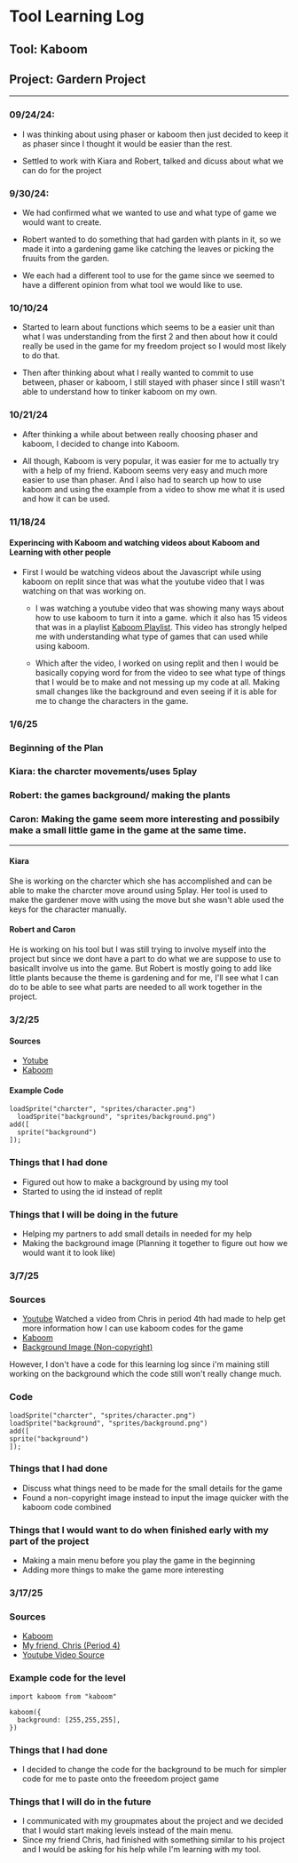 # Tool Learning Log

## Tool: Kaboom

## Project: Gardern Project

---

### 09/24/24:

* I was thinking about using phaser or kaboom then just decided to keep it as phaser since I thought it would be easier than the rest.
  
* Settled to work with Kiara and Robert, talked and dicuss about what we can do for the project


### 9/30/24:

* We had confirmed what we wanted to use and what type of game we would want to create.

* Robert wanted to do something that had garden with plants in it, so we made it into a gardening game like catching the leaves or picking the fruuits from the garden.

* We each had a different tool to use for the game since we seemed to have a different opinion from what tool we would like to use.

### 10/10/24

* Started to learn about functions which seems to be a easier unit than what I was understanding from the first 2 and then about how it could really be used in the game for my freedom project so I would most likely to do that.

* Then after thinking about what I really wanted to commit to use between, phaser or kaboom, I still stayed with phaser since I still wasn't able to understand how to tinker kaboom on my own.

### 10/21/24

* After thinking a while about between really choosing phaser and kaboom, I decided to change into Kaboom.

* All though, Kaboom is very popular, it was easier for me to actually try with a help of my friend. Kaboom seems very easy and much more easier to use than phaser. And I also had to search up how to use kaboom and using the example from a video to show me what it is used and how it can be used.
<!-- 
* Links you used today (websites, videos, etc)
* Things you tried, progress you made, etc
* Challenges, a-ha moments, etc
* Questions you still have
* What you're going to try next
-->

### 11/18/24

#### Experincing with Kaboom and watching videos about Kaboom and Learning with other people

* First I would be watching videos about the Javascript while using kaboom on replit since that was what the youtube video that I was watching on that was working on.
  
  * I was watching a youtube video that was showing many ways about how to use kaboom to turn it into a game. which it also has 15 videos that was in a playlist [Kaboom Playlist](https://www.youtube.com/watch?v=iRXI6ThRJvM&list=PLNwtXgWIx3rgk68WwrykC7BIJ50kT6ZpS). This video has strongly helped me with understanding what type of games that can used while using kaboom.
    
  * Which after the video, I worked on using replit and then I would be basically copying word for from the video to see what type of things that I would be to make and not messing up my code at all. Making small changes like the background and even seeing if it is able for me to change the characters in the game.


### 1/6/25

### Beginning of the Plan

  ### Kiara: the charcter movements/uses 5play
  ### Robert: the games background/ making the plants 
  ### Caron: Making the game seem more interesting and possibily make a small little game in the game at the same time.

  ---
#### Kiara 
 
She is working on the charcter which she has accomplished and can be able to make the charcter move around using 5play. Her tool is used to make the gardener move with using the move but she wasn't able used the keys for the character manually. 

#### Robert and Caron

He is working on his tool but I was still trying to involve myself into the project but since we dont have a part to do what we are suppose to use to basicallt involve us into the game. But Robert is mostly going to add like little plants because the theme is gardening and for me, I'll see what I can do to be able to see what parts are needed to all work together in the project.

### 3/2/25

#### Sources
  * [Yotube](https://www.youtube.com/watch?v=hgReGsh5xVU&t=433s)
  * [Kaboom](https://kaboomjs.com/doc/setup)

#### Example Code

```
loadSprite("charcter", "sprites/character.png")
  loadSprite("background", "sprites/background.png")
add([
  sprite("background")
]);
```
### Things that I had done
  * Figured out how to make a background by using my tool
  * Started to using the id instead of replit
### Things that I will be doing in the future
  * Helping my partners to add small details in needed for my help
  * Making the background image (Planning it together to figure out how we would want it to look like)
    

### 3/7/25

### Sources
  * [Youtube](https://www.youtube.com/watch?v=ASf0bzc2zq4) Watched a video from Chris in period 4th had made to help get more information how I can use kaboom codes for the game 
  * [Kaboom](https://kaboomjs.com/doc/setup)
  * [Background Image (Non-copyright)](https://plus.unsplash.com/premium_photo-1673141390230-8b4a3c3152b1?q=80&w=3173&auto=format&fit=crop&ixlib=rb-4.0.3&ixid=M3wxMjA3fDB8MHxwaG90by1wYWdlfHx8fGVufDB8fHx8fA%3D%3D)

  However, I don't have a code for this learning log since i'm maining still working on the background which the code still won't really change much.

  ### Code
  ```
loadSprite("charcter", "sprites/character.png")
  loadSprite("background", "sprites/background.png")
add([
  sprite("background")
]);
```
   
### Things that I had done
  * Discuss what things need to be made for the small details for the game
  * Found a non-copyright image instead to input the image quicker with the kaboom code combined
### Things that I would want to do when finished early with my part of the project
  * Making a main menu before you play the game in the beginning
  * Adding more things to make the game more interesting

### 3/17/25

### Sources 
* [Kaboom](https://kaboomjs.com/doc/setup)
* [My friend, Chris (Period 4)](https://github.com/chrisr3403)
* [Youtube Video Source](https://www.youtube.com/watch?v=a2NOb7NU93o&t=15s_)

### Example code for the level
```JS
import kaboom from "kaboom"

kaboom({
  background: [255,255,255],
})
```

### Things that I had done
  * I decided to change the code for the background to be much for simpler code for me to paste onto the freeedom project game
    
### Things that I will do in the future
  * I communicated with my groupmates about the project and we decided that I would start making levels instead of the main menu.
 * Since my friend Chris, had finished with something similar to his project and I would be asking for his help while I'm learning with my tool.

